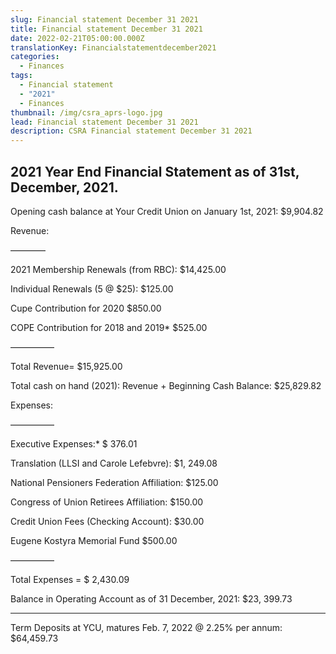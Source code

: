 ```yaml
---
slug: Financial statement December 31 2021
title: Financial statement December 31 2021
date: 2022-02-21T05:00:00.000Z
translationKey: Financialstatementdecember2021
categories:
  - Finances
tags:
  - Financial statement
  - "2021"
  - Finances
thumbnail: /img/csra_aprs-logo.jpg
lead: Financial statement December 31 2021
description: CSRA Financial statement December 31 2021
---
```

## 2021 Year End Financial Statement as of 31st, December, 2021.

Opening cash balance at Your Credit Union on January 1st, 2021: $9,904.82

Revenue:

————

2021 Membership Renewals (from RBC): $14,425.00

Individual Renewals (5 @ $25): $125.00

Cupe Contribution for 2020 $850.00

COPE Contribution for 2018 and 2019* $525.00

—————

Total Revenue= $15,925.00

Total cash on hand (2021): Revenue + Beginning Cash Balance: $25,829.82

Expenses:

—————

Executive Expenses:* $ 376.01

Translation (LLSI and Carole Lefebvre): $1, 249.08

National Pensioners Federation Affiliation: $125.00

Congress of Union Retirees Affiliation: $150.00

Credit Union Fees (Checking Account): $30.00

Eugene Kostyra Memorial Fund $500.00

—————

Total Expenses = $ 2,430.09

Balance in Operating Account as of 31 December, 2021: $23, 399.73

______________________________________________________________________

Term Deposits at YCU, matures Feb. 7, 2022 @ 2.25% per annum:  $64,459.73
